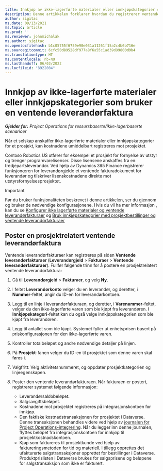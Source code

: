 ```yaml
---
title: Innkjøp av ikke-lagerførte materialer eller innkjøpskategorier som bruker en ventende leverandørfaktura
description: Denne artikkelen forklarer hvordan du registrerer ventende leverandørfakturaer.
author: sigitac
ms.date: 09/13/2021
ms.topic: article
ms.prod: ''
ms.reviewer: johnmichalak
ms.author: sigitac
ms.openlocfilehash: b1c05755f6759e90e031a11261f15a2c4b6b716e
ms.sourcegitcommit: 6cfc50d89528df977a8f6a55c1ad39d99800d9b4
ms.translationtype: HT
ms.contentlocale: nb-NO
ms.lasthandoff: 06/03/2022
ms.locfileid: "8922004"
---
```

# <a name="purchase-non-stocked-materials-or-procurement-categories-using-a-pending-vendor-invoice"></a>Innkjøp av ikke-lagerførte materialer eller innkjøpskategorier som bruker en ventende leverandørfaktura

_**Gjelder for:** Project Operations for ressursbaserte/ikke-lagerbaserte scenarioer_

Når et selskap anskaffer ikke-lagerførte materialer eller innkjøpskategorier for et prosjekt, kan kostnadene umiddelbart registreres mot prosjektet. 

Contoso Robotics US utfører for eksempel et prosjekt for fornyelse av utstyr og trenger programvarelisenser. Disse lisensene anskaffes fra en tredjepartsleverandør.  Ved hjelp av Dynamics 365 Finance registrerer funksjonæren for leverandørgjelde et ventende fakturadokument for leverandør og tilskriver lisenskostnadene direkte mot utstyrsfornyelsesprosjektet. 

> [!IMPORTANT]
> Før du bruker funksjonaliteten beskrevet i denne artikkelen, ser du gjennom og bruker de nødvendige konfigurasjonene. Hvis du vil ha mer informasjon , kan du se [Konfigurer ikke lagerførte materialer og ventende leverandørfakturaer](configure-materials-nonstocked.md) og [Bruk innkjøpskategorier med prosjektbestillinger og ventende leverandørfakturaer](configure-procurement-categories.md)

## <a name="post-a-project-related-pending-vendor-invoice"></a>Poster en prosjektrelatert ventende leverandørfaktura 

Ventende leverandørfakturaer kan registreres på siden **Ventende leverandørfakturaer** (**Leverandørgjeld** > **Fakturaer** > **Ventende leverandørfakturaer**). Fullfør følgende trinn for å postere en prosjektrelatert ventende leverandørfaktura:

1. Gå til **Leverandørgjeld** > **Fakturaer**, og velg **Ny**. 
1. I feltet **Leverandørkonto** velger du en leverandør, og deretter, i **Nummer**-feltet, angir du ID-en for leverandørkontoen.
1. Legg til en linje i leverandørfakturaen, og deretter, i **Varenummer**-feltet, velger du den ikke-lagerførte varen som ble kjøpt fra leverandøren. I **Innkjøpskategori**-feltet kan du også velge innkjøpskategorien som ble kjøpt fra leverandøren.   
1. Legg til antallet som ble kjøpt. Systemet fyller ut enhetsprisen basert på priskonfigurasjonen for den ikke-lagerførte varen. 
1. Kontroller totalbeløpet og andre nødvendige detaljer på linjen.
1. På **Prosjekt**-fanen velger du ID-en til prosjektet som denne varen skal føres i.
1. Valgfritt: Velg aktivitetsnummeret, og oppdater prosjektkategorien og linjeegenskapen.
1. Poster den ventende leverandørfakturaen. Når fakturaen er postert, registrerer systemet følgende informasjon:
    
    - Leverandørsaldobeløpet.
    - Salgsavgiftsbeløpet.
    - Kostnadene mot prosjektet registreres på integrasjonskontoen for innkjøp.
    - Den faktiske kostnadstransaksjonen for prosjektet i Dataverse.  Denne transaksjonen behandles videre ved hjelp av [journalen for Project Operations-integrering](../project-accounting/project-operations-integration-journal.md). Når du legger inn denne journalen, flyttes beløpet fra integrasjonskontoen for innkjøp til prosjektkostnadskontoen. 
    - Kjøp som faktureres til prosjektkunde ved hjelp av faktureringsmetoden for tid og materiell. I tillegg opprettes det ufakturerte salgstransaksjoner opprettet for bestillinger i Dataverse. Produktprislisten i Dataverse brukes for salgsprisene og beløpene for salgstransaksjon som ikke er fakturert.
